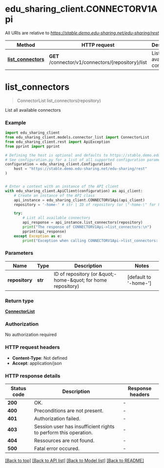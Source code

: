 # edu_sharing_client.CONNECTORV1Api

All URIs are relative to *https://stable.demo.edu-sharing.net/edu-sharing/rest*

Method | HTTP request | Description
------------- | ------------- | -------------
[**list_connectors**](CONNECTORV1Api.md#list_connectors) | **GET** /connector/v1/connectors/{repository}/list | List all available connectors


# **list_connectors**
> ConnectorList list_connectors(repository)

List all available connectors

### Example


```python
import edu_sharing_client
from edu_sharing_client.models.connector_list import ConnectorList
from edu_sharing_client.rest import ApiException
from pprint import pprint

# Defining the host is optional and defaults to https://stable.demo.edu-sharing.net/edu-sharing/rest
# See configuration.py for a list of all supported configuration parameters.
configuration = edu_sharing_client.Configuration(
    host = "https://stable.demo.edu-sharing.net/edu-sharing/rest"
)


# Enter a context with an instance of the API client
with edu_sharing_client.ApiClient(configuration) as api_client:
    # Create an instance of the API class
    api_instance = edu_sharing_client.CONNECTORV1Api(api_client)
    repository = '-home-' # str | ID of repository (or \"-home-\" for home repository) (default to '-home-')

    try:
        # List all available connectors
        api_response = api_instance.list_connectors(repository)
        print("The response of CONNECTORV1Api->list_connectors:\n")
        pprint(api_response)
    except Exception as e:
        print("Exception when calling CONNECTORV1Api->list_connectors: %s\n" % e)
```



### Parameters


Name | Type | Description  | Notes
------------- | ------------- | ------------- | -------------
 **repository** | **str**| ID of repository (or \&quot;-home-\&quot; for home repository) | [default to &#39;-home-&#39;]

### Return type

[**ConnectorList**](ConnectorList.md)

### Authorization

No authorization required

### HTTP request headers

 - **Content-Type**: Not defined
 - **Accept**: application/json

### HTTP response details

| Status code | Description | Response headers |
|-------------|-------------|------------------|
**200** | OK. |  -  |
**400** | Preconditions are not present. |  -  |
**401** | Authorization failed. |  -  |
**403** | Session user has insufficient rights to perform this operation. |  -  |
**404** | Ressources are not found. |  -  |
**500** | Fatal error occured. |  -  |

[[Back to top]](#) [[Back to API list]](../README.md#documentation-for-api-endpoints) [[Back to Model list]](../README.md#documentation-for-models) [[Back to README]](../README.md)

